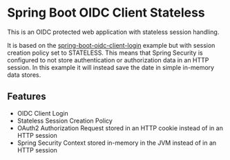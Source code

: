 # Spring Boot OIDC Client Stateless

This is an OIDC protected web application with stateless session handling.

It is based on the [spring-boot-oidc-client-login](../oidc-client-login) example but with
session creation policy set to STATELESS. This means that Spring Security is configured
to not store authentication or authorization data in an HTTP session. In this example it 
will instead save the date in simple in-memory data stores.

## Features
* OIDC Client Login
* Stateless Session Creation Policy
* OAuth2 Authorization Request stored in an HTTP cookie instead of in an HTTP session
* Spring Security Context stored in-memory in the JVM instead of in an HTTP session
